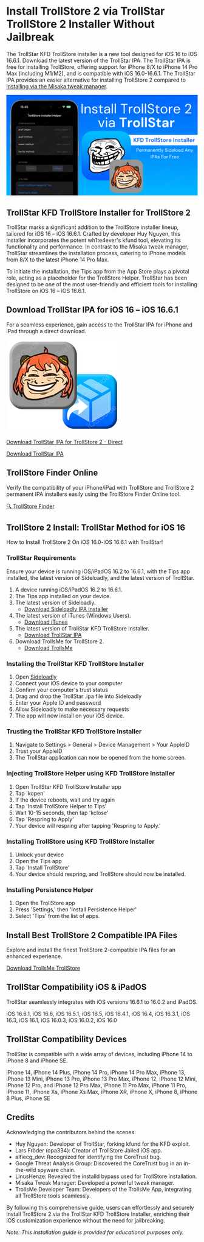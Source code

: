 # Install TrollStore 2 via TrollStar TrollStore 2 Installer Without Jailbreak

The TrollStar KFD TrollStore installer is a new tool designed for iOS 16 to iOS 16.6.1. Download the latest version of the TrollStar IPA. The TrollStar IPA is free for installing TrollStore, offering support for iPhone 8/X to iPhone 14 Pro Max (including M1/M2), and is compatible with iOS 16.0-16.6.1. The TrollStar IPA provides an easier alternative for installing TrollStore 2 compared to [installing via the Misaka tweak manager](https://iexmo.com/updates/misaka-ipa-ios/).

![Cover Image](https://github.com/iOSGuide/installing-trollstore-trollstar/blob/main/Downlaod%20and%20install%20TrollStar%20IPA%20KFD%20TrollStore%20installer%20for%20iOS.png)

## TrollStar KFD TrollStore Installer for TrollStore 2

TrollStar marks a significant addition to the TrollStore installer lineup, tailored for iOS 16 – iOS 16.6.1. Crafted by developer Huy Nguyen, this installer incorporates the potent wh1te4ever's kfund tool, elevating its functionality and performance. In contrast to the Misaka tweak manager, TrollStar streamlines the installation process, catering to iPhone models from 8/X to the latest iPhone 14 Pro Max.

To initiate the installation, the Tips app from the App Store plays a pivotal role, acting as a placeholder for the TrollStore Helper. TrollStar has been designed to be one of the most user-friendly and efficient tools for installing TrollStore on iOS 16 – iOS 16.6.1.

## Download TrollStar IPA for iOS 16 – iOS 16.6.1

For a seamless experience, gain access to the TrollStar IPA for iPhone and iPad through a direct download.

![TrollStar App Icon](https://github.com/iOSGuide/installing-trollstore-trollstar/blob/main/Install%20TrollStar%20TrollStore%202%20via%20TrollsMe%20AppStore.png)

[Download TrollStar IPA for TrollStore 2 - Direct](https://iospack.com/vip/)

[Download TrollStar IPA](https://github.com/34306/TrollStar/releases/download/1.1/TrollStar_1.1.ipa)

## TrollStore Finder Online
Verify the compatibility of your iPhone/iPad with TrollStore and TrollStore 2 permanent IPA installers easily using the TrollStore Finder Online tool.

[🔍 TrollStore Finder](https://iexmo.com/trollstore-finder/)

## TrollStore 2 Install: TrollStar Method for iOS 16
How to Install TrollStore 2 On iOS 16.0-iOS 16.6.1 with TrollStar!

### TrollStar Requirements
Ensure your device is running iOS/iPadOS 16.2 to 16.6.1, with the Tips app installed, the latest version of Sideloadly, and the latest version of TrollStar.

1. A device running iOS/iPadOS 16.2 to 16.6.1.
2. The Tips app installed on your device.
3. The latest version of Sideloadly.
    - [Download Sideloadly IPA Installer](https://iexmo.com/sideloadly/)
5. The latest version of iTunes (Windows Users).
    - [Download iTunes](https://www.apple.com/itunes/download/win32)
7. The latest version of TrollStar KFD TrollStore Installer.
   - [Download TrollStar IPA](https://iexmo.com/ipastore/trollstore-ipa-apps/)
7. Download TrollsMe for TrollStore 2.
   - [Download TrollsMe](https://iospack.com/apps/trollsme-trollstore/)

### Installing the TrollStar KFD TrollStore Installer
1. Open [Sideloadly](https://iexmo.com/sideloadly/)
2. Connect your iOS device to your computer
3. Confirm your computer's trust status
4. Drag and drop the TrollStar .ipa file into Sideloadly
5. Enter your Apple ID and password
6. Allow Sideloadly to make necessary requests
7. The app will now install on your iOS device.

### Trusting the TrollStar KFD TrollStore Installer
1. Navigate to Settings > General > Device Management > Your AppleID
2. Trust your AppleID
3. The TrollStar application can now be opened from the home screen.

### Injecting TrollStore Helper using KFD TrollStore Installer
1. Open TrollStar KFD TrollStore Installer app
2. Tap 'kopen'
3. If the device reboots, wait and try again
4. Tap 'Install TrollStore Helper to Tips'
5. Wait 10-15 seconds, then tap 'kclose'
6. Tap 'Respring to Apply'
7. Your device will respring after tapping 'Respring to Apply.'

### Installing TrollStore using KFD TrollStore Installer
1. Unlock your device
2. Open the Tips app
3. Tap 'Install TrollStore'
4. Your device should respring, and TrollStore should now be installed.

### Installing Persistence Helper
1. Open the TrollStore app
2. Press 'Settings,' then 'Install Persistence Helper'
3. Select 'Tips' from the list of apps.

## Install Best TrollStore 2 Compatible IPA Files
Explore and install the finest TrollStore 2-compatible IPA files for an enhanced experience.

[Download TrollsMe TrollStore](https://iospack.com/apps/trollsme-trollstore/)

## TrollStar Compatibility iOS & iPadOS
TrollStar seamlessly integrates with iOS versions 16.6.1 to 16.0.2 and iPadOS.

iOS 16.6.1, iOS 16.6, iOS 16.5.1, iOS 16.5, iOS 16.4.1, iOS 16.4, iOS 16.3.1, iOS 16.3, iOS 16.1, iOS 16.0.3, iOS 16.0.2, iOS 16.0

## TrollStar Compatibility Devices
TrollStar is compatible with a wide array of devices, including iPhone 14 to iPhone 8 and iPhone SE.

iPhone 14, iPhone 14 Plus, iPhone 14 Pro, iPhone 14 Pro Max, iPhone 13, iPhone 13 Mini, iPhone 13 Pro, iPhone 13 Pro Max, iPhone 12, iPhone 12 Mini, iPhone 12 Pro, and iPhone 12 Pro Max, iPhone 11 Pro Max, iPhone 11 Pro, iPhone 11, iPhone Xs, iPhone Xs Max, iPhone XR, iPhone X, iPhone 8, iPhone 8 Plus, iPhone SE

## Credits
Acknowledging the contributors behind the scenes:

- Huy Nguyen: Developer of TrollStar, forking kfund for the KFD exploit.
- Lars Fröder (opa334): Creator of TrollStore Jailed iOS app.
- alfiecg_dev: Recognized for identifying the CoreTrust bug.
- Google Threat Analysis Group: Discovered the CoreTrust bug in an in-the-wild spyware chain.
- LinusHenze: Revealed the installd bypass used for TrollStore installation.
- Misaka Tweak Manager: Developed a powerful tweak manager.
- TrollsMe Developer Team: Developers of the TrollsMe App, integrating all TrollStore tools seamlessly.

By following this comprehensive guide, users can effortlessly and securely install TrollStore 2 via the TrollStar KFD TrollStore Installer, enriching their iOS customization experience without the need for jailbreaking.

*Note: This installation guide is provided for educational purposes only.*
